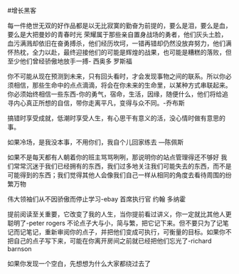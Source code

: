 #增长黑客

每一件绝世无双的好作品都是以无比寂寞的勤奋为前提的，要么是泪，要么是血，要么是大把曼妙的青春时光
荣耀属于那些亲自置身战场的勇者，他们灰头土脸，血污满溅却依旧在奋勇搏杀，他们经历坎坷，一错再错却仍然没放弃努力，他们满怀热枕，全力以赴，最终迎接他们的可能是辉煌的战果，也可能是糟糕的落败，但至少他们曾经骄傲地放手一搏- 西奥多 罗斯福

你不可能从现在预测到未来，只有回头看时，才会发现事物之间的联系。所以你必须相信，那些生命中的点点滴滴，将会在你未来的生命里，以某种方式串联起来。你必须始终相信一些东西-你的勇气，宿命，生活，因缘，随便什么，他们将给追寻内心真正所想的自信，带你走离平凡，变得与众不同。-乔布斯

搞错时享受成就，低潮时享受人生，有心思干有意义的活，没心情时做有意思的事。



如果冷场，是我没本事，不用你们，我自个儿回家练去 —陈佩斯

如果不是每天都有人朝着你的班主骂骂咧咧，那说明你的站点管理得还不够好
我们常常沉迷于我们已经拥有的东西，我们过多地关注我们可能失去的东西，而不是可能得到的东西；我们觉得其他人会像我们自己一样从相同的角度去看待周围的纷繁万物



伟大领袖们从不因骄傲而停止学习-ebay 首席执行官 约翰 多纳霍

提前阅读至关重要，它改变了我的人生，当你提前看过讲义，你一定就比其他人更聪明了-peter rogers
不论点子大与小，简与繁，把它记下来。但不要只为了记笔记而记笔记，重新审阅你的点子，并把他们变成可执行，可衡量的目标。如果你不把自己的点子写下来，可能在你离开房间之前就已经把他们忘光了-richard barnson

如果你发现一个空白，先想想为什么大家都绕过去了

